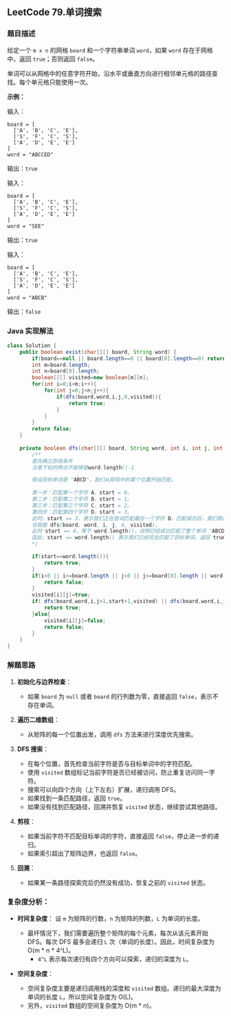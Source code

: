 ## LeetCode 79.单词搜索

### 题目描述

给定一个 `m x n` 的网格 `board` 和一个字符串单词 `word`，如果 `word` 存在于网格中，返回 `true`；否则返回 `false`。

单词可以从网格中的任意字符开始，沿水平或垂直方向进行相邻单元格的路径查找。每个单元格只能使用一次。

**示例：**

输入：
```plaintext
board = [
  ['A', 'B', 'C', 'E'],
  ['S', 'F', 'C', 'S'],
  ['A', 'D', 'E', 'E']
]
word = "ABCCED"
```

输出：`true`

输入：
```plaintext
board = [
  ['A', 'B', 'C', 'E'],
  ['S', 'F', 'C', 'S'],
  ['A', 'D', 'E', 'E']
]
word = "SEE"
```

输出：`true`

输入：
```plaintext
board = [
  ['A', 'B', 'C', 'E'],
  ['S', 'F', 'C', 'S'],
  ['A', 'D', 'E', 'E']
]
word = "ABCB"
```

输出：`false`


### Java 实现解法

```java
class Solution {
    public boolean exist(char[][] board, String word) {
        if(board==null || board.length==0 || board[0].length==0) return false;
        int m=board.length;
        int n=board[0].length;
        boolean[][] visited=new boolean[m][n];
        for(int i=0;i<m;i++){
            for(int j=0;j<n;j++){
                if(dfs(board,word,i,j,0,visited)){
                    return true;
                }
            }
        }
        return false;
    }
    
    private boolean dfs(char[][] board, String word, int i, int j, int start, boolean[][] visited){
        /**
        首先确立剪枝条件
        注意下标的特点不能够是word.length()-1  

        假设目标单词是 "ABCD"，我们从矩阵中的某个位置开始匹配。
        
        第一步：匹配第一个字符 A，start = 0。
        第二步：匹配第二个字符 B，start = 1。
        第三步：匹配第三个字符 C，start = 2。
        第四步：匹配第四个字符 D，start = 3。
        此时，start == 3，表示我们正在尝试匹配最后一个字符 D，匹配成功后，我们再调用 dfs(board, word, i, j, start + 1, visited)，
        也就是 dfs(board, word, i, j, 4, visited)，
        此时 start == 4，等于 word.length()，说明已经成功匹配了整个单词 "ABCD"。
        因此，start == word.length() 表示我们已经完全匹配了目标单词，返回 true。
        */

        if(start==word.length()){
            return true;
        }
        if(i<0 || i>=board.length || j<0 || j>=board[0].length || word.charAt(start)!=board[i][j] || visited[i][j] ){
            return false;
        }
        visited[i][j]=true;
        if( dfs(board,word,i,j+1,start+1,visited) || dfs(board,word,i,j-1,start+1,visited) || dfs(board,word,i-1,j,start+1,visited) || dfs(board,word,i+1,j,start+1,visited)){
            return true;
        }else{
            visited[i][j]=false;
            return false;
        }
    }
}
```

### 解题思路

1. **初始化与边界检查**：
   - 如果 `board` 为 `null` 或者 `board` 的行列数为零，直接返回 `false`，表示不存在单词。
   
2. **遍历二维数组**：
   - 从矩阵的每一个位置出发，调用 `dfs` 方法来进行深度优先搜索。
   
3. **DFS 搜索**：
   - 在每个位置，首先检查当前字符是否与目标单词中的字符匹配。
   - 使用 `visited` 数组标记当前字符是否已经被访问，防止重复访问同一字符。
   - 搜索可以向四个方向（上下左右）扩展，递归调用 DFS。
   - 如果找到一条匹配路径，返回 `true`。
   - 如果没有找到匹配路径，回溯并恢复 `visited` 状态，继续尝试其他路径。
   
4. **剪枝**：
   - 如果当前字符不匹配目标单词的字符，直接返回 `false`，停止进一步的递归。
   - 如果索引超出了矩阵边界，也返回 `false`。

5. **回溯**：
   - 如果某一条路径探索完后仍然没有成功，恢复之前的 `visited` 状态。


### 复杂度分析：

- **时间复杂度**： 
  设 `m` 为矩阵的行数，`n` 为矩阵的列数，`L` 为单词的长度。  
  - 最坏情况下，我们需要遍历整个矩阵的每个元素，每次从该元素开始 DFS。每次 DFS 最多会递归 `L` 次（单词的长度）。因此，时间复杂度为 O(m * n * 4^L)。
    - `4^L` 表示每次递归有四个方向可以探索，递归的深度为 `L`。

- **空间复杂度**：
  - 空间复杂度主要是递归调用栈的深度和 `visited` 数组。递归的最大深度为单词的长度 `L`，所以空间复杂度为 O(L)。
  - 另外，`visited` 数组的空间复杂度为 O(m * n)。


